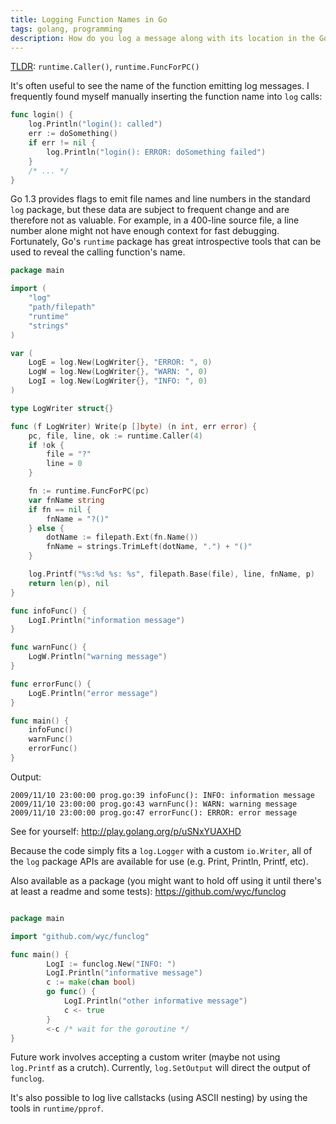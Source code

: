 ```yaml
---
title: Logging Function Names in Go
tags: golang, programming
description: How do you log a message along with its location in the Go source code?
---
```

[TLDR](http://www.reddit.com/r/golang/comments/2af8ri/logging_function_names_in_go/ciwzn90): `runtime.Caller()`, `runtime.FuncForPC()`

It's often useful to see the name of the function emitting log messages. I frequently found myself manually inserting the function name into `log` calls:

```go
func login() {
	log.Println("login(): called")
    err := doSomething()
    if err != nil {
    	log.Println("login(): ERROR: doSomething failed")
    }
    /* ... */
}
```

Go 1.3 provides flags to emit file names and line numbers in the standard `log` package, but these data are subject to frequent change and are therefore not as valuable. For example, in a 400-line source file, a line number alone might not have enough context for fast debugging. Fortunately, Go's `runtime` package has great introspective tools that can be used to reveal the calling function's name.

```go
package main

import (
	"log"
	"path/filepath"
	"runtime"
	"strings"
)

var (
	LogE = log.New(LogWriter{}, "ERROR: ", 0)
	LogW = log.New(LogWriter{}, "WARN: ", 0)
	LogI = log.New(LogWriter{}, "INFO: ", 0)
)

type LogWriter struct{}

func (f LogWriter) Write(p []byte) (n int, err error) {
	pc, file, line, ok := runtime.Caller(4)
	if !ok {
		file = "?"
		line = 0
	}

	fn := runtime.FuncForPC(pc)
	var fnName string
	if fn == nil {
		fnName = "?()"
	} else {
		dotName := filepath.Ext(fn.Name())
		fnName = strings.TrimLeft(dotName, ".") + "()"
	}

	log.Printf("%s:%d %s: %s", filepath.Base(file), line, fnName, p)
	return len(p), nil
}

func infoFunc() {
	LogI.Println("information message")
}

func warnFunc() {
	LogW.Println("warning message")
}

func errorFunc() {
	LogE.Println("error message")
}

func main() {
	infoFunc()
	warnFunc()
	errorFunc()
}

```

Output:
```
2009/11/10 23:00:00 prog.go:39 infoFunc(): INFO: information message
2009/11/10 23:00:00 prog.go:43 warnFunc(): WARN: warning message
2009/11/10 23:00:00 prog.go:47 errorFunc(): ERROR: error message
```

See for yourself: http://play.golang.org/p/uSNxYUAXHD

Because the code simply fits a `log.Logger` with a custom `io.Writer`, all of the `log` package APIs are available for use (e.g. Print, Println, Printf, etc).

Also available as a package (you might want to hold off using it until there's at least a readme and some tests):
https://github.com/wyc/funclog

```go

package main

import "github.com/wyc/funclog"

func main() {
        LogI := funclog.New("INFO: ")
        LogI.Println("informative message")
        c := make(chan bool)
        go func() {
        	LogI.Println("other informative message")
            c <- true
        }
        <-c /* wait for the goroutine */
}
```

Future work involves accepting a custom writer (maybe not using `log.Printf` as a crutch). Currently, `log.SetOutput` will direct the output of `funclog`.

It's also possible to log live callstacks (using ASCII nesting) by using the tools in `runtime/pprof`.
